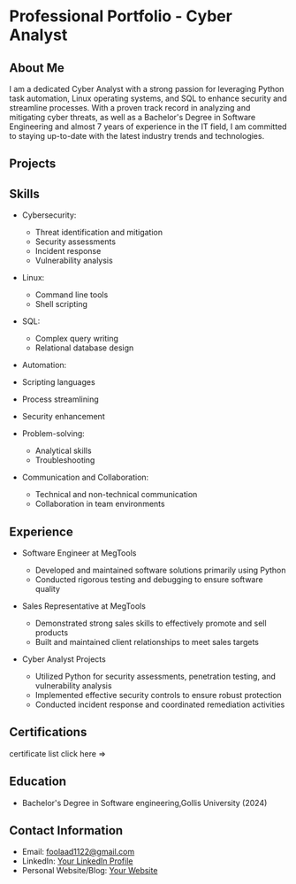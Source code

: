 # Professional Portfolio - Cyber Analyst

## About Me
I am a dedicated Cyber Analyst with a strong passion for leveraging Python task automation, Linux operating systems, and SQL to enhance security and streamline processes. With a proven track record in analyzing and mitigating cyber threats, as well as a Bachelor's Degree in Software Engineering and almost 7 years of experience in the IT field, I am committed to staying up-to-date with the latest industry trends and technologies.

## Projects


## Skills
- Cybersecurity:
  - Threat identification and mitigation
  - Security assessments
  - Incident response
  - Vulnerability analysis

- Linux:
  - Command line tools
  - Shell scripting
- SQL:
  - Complex query writing
  - Relational database design
  
 - Automation:
  - Scripting languages
  - Process streamlining
  - Security enhancement
  
- Problem-solving:
  - Analytical skills
  - Troubleshooting
  
- Communication and Collaboration:
  - Technical and non-technical communication
  - Collaboration in team environments
## Experience
- Software Engineer at MegTools
  - Developed and maintained software solutions primarily using Python
  - Conducted rigorous testing and debugging to ensure software quality

- Sales Representative at MegTools
  - Demonstrated strong sales skills to effectively promote and sell products
  - Built and maintained client relationships to meet sales targets

- Cyber Analyst Projects
  - Utilized Python for security assessments, penetration testing, and vulnerability analysis
  - Implemented effective security controls to ensure robust protection
  - Conducted incident response and coordinated remediation activities
    
## Certifications
certificate list click here =>

## Education
- Bachelor's Degree in Software engineering,Gollis University  (2024)

## Contact Information
- Email: foolaad1122@gmail.com
- LinkedIn: [Your LinkedIn Profile](https://www.linkedin.com/in/your-profile)
- Personal Website/Blog: [Your Website](https://www.yourwebsite.com)
